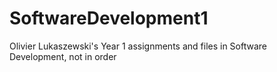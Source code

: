 # SoftwareDevelopment1

Olivier Lukaszewski's Year 1 assignments and files in Software Development, not in order